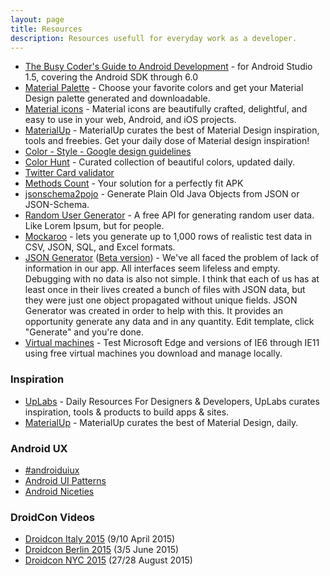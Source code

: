 ```yaml
---
layout: page
title: Resources
description: Resources usefull for everyday work as a developer.
---
```


* [The Busy Coder's Guide to Android Development](https://commonsware.com/Android/) - for Android Studio 1.5, covering the Android SDK through 6.0
* [Material Palette](https://www.materialpalette.com/) - Choose your favorite colors and get your Material Design palette generated and downloadable.
* [Material icons](https://design.google.com/icons/) - Material icons are beautifully crafted, delightful, and easy to use in your web, Android, and iOS projects.
* [MaterialUp](http://www.materialup.com/) - MaterialUp curates the best of Material Design inspiration, tools and freebies. Get your daily dose of Material design inspiration!
* [Color - Style - Google design guidelines](http://www.google.co.in/design/spec/style/color.html#color-color-palette)
* [Color Hunt](http://colorhunt.co/) - Curated collection of beautiful colors, updated daily.
* [Twitter Card validator](https://cards-dev.twitter.com/validator)
* [Methods Count](http://www.methodscount.com/) - Your solution for a perfectly fit APK
* [jsonschema2pojo](http://www.jsonschema2pojo.org/) - Generate Plain Old Java Objects from JSON or JSON-Schema.
* [Random User Generator](http://randomuser.me/) - A free API for generating random user data. Like Lorem Ipsum, but for people.
* [Mockaroo](https://www.mockaroo.com/) - lets you generate up to 1,000 rows of realistic test data in CSV, JSON, SQL, and Excel formats.
* [JSON Generator](http://www.json-generator.com/) ([Beta version](http://beta.json-generator.com/)) - We've all faced the problem of lack of information in our app. All interfaces seem lifeless and empty. Debugging with no data is also not simple. I think that each of us has at least once in their lives created a bunch of files with JSON data, but they were just one object propagated without unique fields. JSON Generator was created in order to help with this. It provides an opportunity generate any data and in any quantity. Edit template, click "Generate" and you're done.
* [Virtual machines](https://dev.modern.ie/tools/vms/windows/) - Test Microsoft Edge and versions of IE6 through IE11 using free virtual machines you download and manage locally.


### Inspiration
* [UpLabs](http://www.uplabs.com/) - Daily Resources For Designers & Developers, UpLabs curates inspiration, tools & products to build apps & sites.
* [MaterialUp](http://www.materialup.com/) - MaterialUp curates the best of Material Design, daily.

### Android UX
* [#androiduiux](http://androiduiux.com/)
* [Android UI Patterns](http://www.androiduipatterns.com/)
* [Android Niceties](http://androidniceties.tumblr.com/)

### DroidCon Videos
* [Droidcon Italy 2015](https://www.youtube.com/playlist?list=PL4ebO4PmeAi6s0zJoLuydIXUIHxrG8ohS) (9/10 April 2015)
* [Droidcon Berlin 2015](https://www.youtube.com/playlist?list=PL9Pfzam3fFdeURdCGf1vlBrnMn3MxjvRS) (3/5 June 2015)
* [Droidcon NYC 2015](https://www.youtube.com/playlist?list=PLnVy79PaFHMUqqvwbjyKJZv1N8rzHOCBi) (27/28 August 2015)

